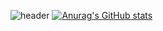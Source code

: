 ![header](https://capsule-render.vercel.app/api?type=soft&color=auto&height=300&section=header&text=qque%20qque&fontSize=90)
[![Anurag's GitHub stats](https://github-readme-stats.vercel.app/api?username=qqueqque)](https://github.com/anuraghazra/github-readme-stats)
